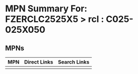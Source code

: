 



# MPN Summary For: FZERCLC2525X5 > rcl : C025-025X050

## MPNs
  

|MPN|Direct Links|Search Links|
| :--- | :--- | :--- |
||||
